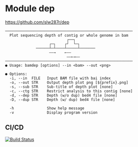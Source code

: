 # Module dep

https://github.com/slw287r/dep

```
──────────────────────────────────────────────────────────
  Plot sequencing depth of contig or whole genome in bam
                            ┌──┐
                    ┌─┐    ┌┘  └─┐
              ──────┴─┴────┴─────┴───────
                    ——→    ←——
                            ——←→——
──────────────────────────────────────────────────────────
● Usage: bamdep [options] --in <bam> --out <png>

● Options:
  -i, --in  FILE   Input BAM file with bai index
  -o, --out STR    Output depth plot png [${prefix}.png]
  -s, --sub STR    Sub-title of depth plot [none]
  -c, --ctg STR    Restrict analysis to this contig [none]
  -d, --dep STR    Depth (w/o dup) bed4 file [none]
  -D, --dup STR    Depth (w/ dup) bed4 file [none]

  -h               Show help message
  -v               Display program version
```

## CI/CD

[![Build Status](https://github.com/chusj-pigu/wf-modules/actions/workflows/build-and-push.yml/badge.svg?branch=)](https://github.com/chusj-pigu/wf-modules/actions/workflows/build-and-push.yml?query=branch%3A)

